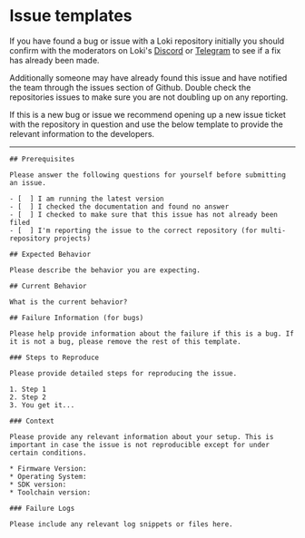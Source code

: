 # Issue templates

If you have found a bug or issue with a Loki repository initially you should confirm with the moderators on Loki's [Discord](https://discord.gg/67GXfD6) or [Telegram](https://t.me/LokiCommunity) to see if a fix has already been made.

Additionally someone may have already found this issue and have notified the team through the issues section of Github. Double check the repositories issues to make sure you are not doubling up on any reporting.

If this is a new bug or issue we recommend opening up a new issue ticket with the repository in question and use the below template to provide the relevant information to the developers.

---
```
## Prerequisites

Please answer the following questions for yourself before submitting an issue.

- [  ] I am running the latest version
- [  ] I checked the documentation and found no answer
- [  ] I checked to make sure that this issue has not already been filed
- [  ] I'm reporting the issue to the correct repository (for multi-repository projects)

## Expected Behavior

Please describe the behavior you are expecting.

## Current Behavior

What is the current behavior?

## Failure Information (for bugs)

Please help provide information about the failure if this is a bug. If it is not a bug, please remove the rest of this template.

### Steps to Reproduce

Please provide detailed steps for reproducing the issue.

1. Step 1
2. Step 2
3. You get it...

### Context

Please provide any relevant information about your setup. This is important in case the issue is not reproducible except for under certain conditions.

* Firmware Version:
* Operating System:
* SDK version:
* Toolchain version:

### Failure Logs

Please include any relevant log snippets or files here.
```